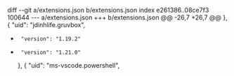 diff --git a/extensions.json b/extensions.json
index e261386..08ce7f3 100644
--- a/extensions.json
+++ b/extensions.json
@@ -26,7 +26,7 @@
     },
     {
       "uid": "jdinhlife.gruvbox",
-      "version": "1.19.2"
+      "version": "1.21.0"
     },
     {
       "uid": "ms-vscode.powershell",
